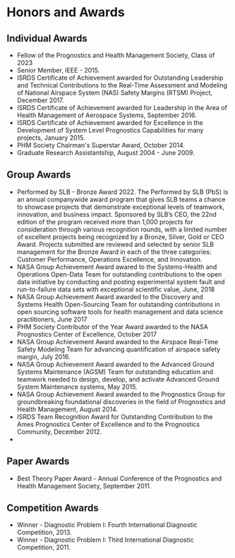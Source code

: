 # Honors and Awards

## Individual Awards

* Fellow of the Prognostics and Health Management Society, Class of 2023
* Senior Member, IEEE - 2015. 
* ISRDS Certificate of Achievement awarded for Outstanding Leadership and Technical Contributions to the Real-Time Assessment and Modeling of National Airspace System (NAS) Safety Margins (RTSM) Project, December 2017.
* ISRDS Certificate of Achievement awarded for Leadership in the Area of Health Management of Aerospace Systems, September 2016.
* ISRDS Certificate of Achievement awarded for Excellence in the Development of System Level Prognostics Capabilities for many projects, January 2015.
* PHM Society Chairman's Superstar Award, October 2014.
* Graduate Research Assistantship, August 2004 - June 2009.


## Group Awards

* Performed by SLB - Bronze Award 2022. The Performed by SLB (PbS) is an annual companywide award program that gives SLB teams a chance to showcase projects that demonstrate exceptional levels of teamwork, innovation, and business impact. Sponsored by SLB’s CEO, the 22nd edition of the program received more than 1,000 projects for consideration through various recognition rounds, with a limited number of excellent projects being recognized by a Bronze, Silver, Gold or CEO Award. Projects submitted are reviewed and selected by senior SLB management for the Bronze Award in each of the three categories: Customer Performance, Operations Excellence, and Innovation.
* NASA Group Achievement Award awared to the Systems-Health and Operations Open-Data Team for outstanding contributions to the open data initiative by conducting and posting experimental system fault and run-to-failure data sets with exceptional scientific value, June, 2018 
* NASA Group Achievement Award awarded to the Discovery and Systems Health Open-Sourcing Team for outstanding contributions in open sourcing software tools for health management and data science practitioners, June 2017
* PHM Society Contributor of the Year Award awarded to the NASA Prognostics Center of Excellence, October 2017
* NASA Group Achievement Award awarded to the Airspace Real-Time Safety Modeling Team for advancing quantification of airspace safety margin, July 2016.
* NASA Group Achievement Award awarded to the Advanced Ground Systems Maintenance (AGSM) Team for outstanding education and teamwork needed to design, develop, and activate Advanced Ground System Maintenance systems, May 2015.
* NASA Group Achievement Award awarded to the Prognostics Group for groundbreaking foundational discoveries in the field of Prognostics and Health Management, August 2014.
* ISRDS Team Recognition Award for Outstanding Contribution to the Ames Prognostics Center of Excellence and to the Prognostics Community, December 2012. 
* 
## ​Paper Awards

* Best Theory Paper Award - Annual Conference of the Prognostics and Health Management Society, September 2011.

## Competition Awards

* Winner - Diagnostic Problem I: Fourth International Diagnostic Competition, 2013.
* Winner - Diagnostic Problem I: Third International Diagnostic Competition, 2011.
